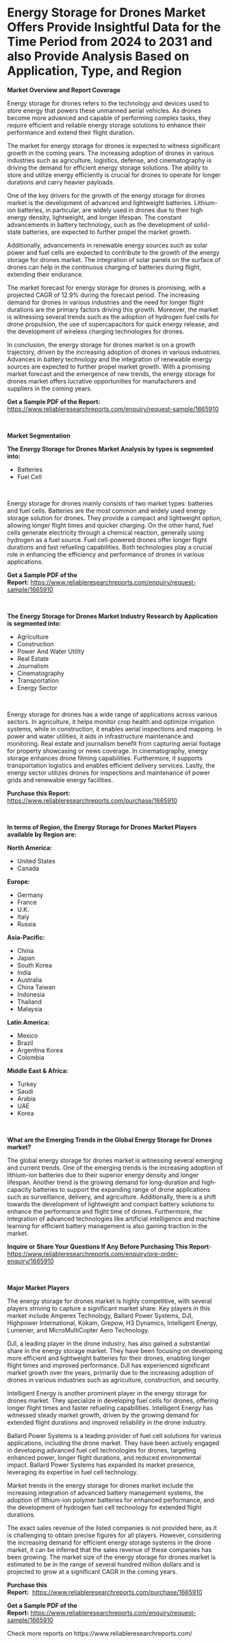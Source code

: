 <p><h1>Energy Storage for Drones Market Offers Provide Insightful Data for the Time Period from 2024 to 2031 and also Provide Analysis Based on Application, Type, and Region</h1></p><p><strong>Market Overview and Report Coverage</strong></p>
<p><p>Energy storage for drones refers to the technology and devices used to store energy that powers these unmanned aerial vehicles. As drones become more advanced and capable of performing complex tasks, they require efficient and reliable energy storage solutions to enhance their performance and extend their flight duration.</p><p>The market for energy storage for drones is expected to witness significant growth in the coming years. The increasing adoption of drones in various industries such as agriculture, logistics, defense, and cinematography is driving the demand for efficient energy storage solutions. The ability to store and utilize energy efficiently is crucial for drones to operate for longer durations and carry heavier payloads.</p><p>One of the key drivers for the growth of the energy storage for drones market is the development of advanced and lightweight batteries. Lithium-ion batteries, in particular, are widely used in drones due to their high energy density, lightweight, and longer lifespan. The constant advancements in battery technology, such as the development of solid-state batteries, are expected to further propel the market growth.</p><p>Additionally, advancements in renewable energy sources such as solar power and fuel cells are expected to contribute to the growth of the energy storage for drones market. The integration of solar panels on the surface of drones can help in the continuous charging of batteries during flight, extending their endurance.</p><p>The market forecast for energy storage for drones is promising, with a projected CAGR of 12.9% during the forecast period. The increasing demand for drones in various industries and the need for longer flight durations are the primary factors driving this growth. Moreover, the market is witnessing several trends such as the adoption of hydrogen fuel cells for drone propulsion, the use of supercapacitors for quick energy release, and the development of wireless charging technologies for drones.</p><p>In conclusion, the energy storage for drones market is on a growth trajectory, driven by the increasing adoption of drones in various industries. Advances in battery technology and the integration of renewable energy sources are expected to further propel market growth. With a promising market forecast and the emergence of new trends, the energy storage for drones market offers lucrative opportunities for manufacturers and suppliers in the coming years.</p></p>
<p><strong>Get a Sample PDF of the Report:</strong> <a href="https://www.reliableresearchreports.com/enquiry/request-sample/1665910">https://www.reliableresearchreports.com/enquiry/request-sample/1665910</a></p>
<p>&nbsp;</p>
<p><strong>Market Segmentation</strong></p>
<p><strong>The Energy Storage for Drones Market Analysis by types is segmented into:</strong></p>
<p><ul><li>Batteries</li><li>Fuel Cell</li></ul></p>
<p>&nbsp;</p>
<p><p>Energy storage for drones mainly consists of two market types: batteries and fuel cells. Batteries are the most common and widely used energy storage solution for drones. They provide a compact and lightweight option, allowing longer flight times and quicker charging. On the other hand, fuel cells generate electricity through a chemical reaction, generally using hydrogen as a fuel source. Fuel cell-powered drones offer longer flight durations and fast refueling capabilities. Both technologies play a crucial role in enhancing the efficiency and performance of drones in various applications.</p></p>
<p><strong>Get a Sample PDF of the Report:</strong>&nbsp;<a href="https://www.reliableresearchreports.com/enquiry/request-sample/1665910">https://www.reliableresearchreports.com/enquiry/request-sample/1665910</a></p>
<p>&nbsp;</p>
<p><strong>The Energy Storage for Drones Market Industry Research by Application is segmented into:</strong></p>
<p><ul><li>Agriculture</li><li>Construction</li><li>Power And Water Utility</li><li>Real Estate</li><li>Journalism</li><li>Cinematography</li><li>Transportation</li><li>Energy Sector</li></ul></p>
<p>&nbsp;</p>
<p><p>Energy storage for drones has a wide range of applications across various sectors. In agriculture, it helps monitor crop health and optimize irrigation systems, while in construction, it enables aerial inspections and mapping. In power and water utilities, it aids in infrastructure maintenance and monitoring. Real estate and journalism benefit from capturing aerial footage for property showcasing or news coverage. In cinematography, energy storage enhances drone filming capabilities. Furthermore, it supports transportation logistics and enables efficient delivery services. Lastly, the energy sector utilizes drones for inspections and maintenance of power grids and renewable energy facilities.</p></p>
<p><strong>Purchase this Report:</strong>&nbsp; <a href="https://www.reliableresearchreports.com/purchase/1665910">https://www.reliableresearchreports.com/purchase/1665910</a></p>
<p>&nbsp;</p>
<p><strong>In terms of Region, the Energy Storage for Drones Market Players available by Region are:</strong></p>
<p>
    <p> <strong> North America: </strong>
        <ul>
            <li>United States</li>
            <li>Canada</li>
        </ul>
        </p> 
    <p> <strong> Europe: </strong>
        <ul>
            <li>Germany</li>
            <li>France</li>
            <li>U.K.</li>
            <li>Italy</li>
            <li>Russia</li>
        </ul>
        </p> 
    <p> <strong> Asia-Pacific: </strong>
        <ul>
            <li>China</li>
            <li>Japan</li>
            <li>South Korea</li>
            <li>India</li>
            <li>Australia</li>
            <li>China Taiwan</li>
            <li>Indonesia</li>
            <li>Thailand</li>
            <li>Malaysia</li>
        </ul>
        </p> 
    <p> <strong> Latin America: </strong>
        <ul>
            <li>Mexico</li>
            <li>Brazil</li>
            <li>Argentina Korea</li>
            <li>Colombia</li>
        </ul>
        </p> 
    <p> <strong> Middle East & Africa: </strong>
        <ul>
            <li>Turkey</li>
            <li>Saudi</li>
            <li>Arabia</li>
            <li>UAE</li>
            <li>Korea</li>
        </ul>
    </p>
    </p>
<p>&nbsp;</p>
<p><strong>What are the Emerging Trends in the Global Energy Storage for Drones market?</strong></p>
<p><p>The global energy storage for drones market is witnessing several emerging and current trends. One of the emerging trends is the increasing adoption of lithium-ion batteries due to their superior energy density and longer lifespan. Another trend is the growing demand for long-duration and high-capacity batteries to support the expanding range of drone applications such as surveillance, delivery, and agriculture. Additionally, there is a shift towards the development of lightweight and compact battery solutions to enhance the performance and flight time of drones. Furthermore, the integration of advanced technologies like artificial intelligence and machine learning for efficient battery management is also gaining traction in the market.</p></p>
<p><strong>Inquire or Share Your Questions If Any Before Purchasing This Report</strong>- <a href="https://www.reliableresearchreports.com/enquiry/pre-order-enquiry/1665910">https://www.reliableresearchreports.com/enquiry/pre-order-enquiry/1665910</a></p>
<p>&nbsp;</p>
<p><strong>Major Market Players</strong></p>
<p><p>The energy storage for drones market is highly competitive, with several players striving to capture a significant market share. Key players in this market include Amperex Technology, Ballard Power Systems, DJI, Highpower International, Kokam, Grepow, H3 Dynamics, Intelligent Energy, Lumenier, and MicroMultiCopter Aero Technology.</p><p>DJI, a leading player in the drone industry, has also gained a substantial share in the energy storage market. They have been focusing on developing more efficient and lightweight batteries for their drones, enabling longer flight times and improved performance. DJI has experienced significant market growth over the years, primarily due to the increasing adoption of drones in various industries such as agriculture, construction, and security.</p><p>Intelligent Energy is another prominent player in the energy storage for drones market. They specialize in developing fuel cells for drones, offering longer flight times and faster refueling capabilities. Intelligent Energy has witnessed steady market growth, driven by the growing demand for extended flight durations and improved reliability in the drone industry.</p><p>Ballard Power Systems is a leading provider of fuel cell solutions for various applications, including the drone market. They have been actively engaged in developing advanced fuel cell technologies for drones, targeting enhanced power, longer flight durations, and reduced environmental impact. Ballard Power Systems has expanded its market presence, leveraging its expertise in fuel cell technology.</p><p>Market trends in the energy storage for drones market include the increasing integration of advanced battery management systems, the adoption of lithium-ion polymer batteries for enhanced performance, and the development of hydrogen fuel cell technology for extended flight durations.</p><p>The exact sales revenue of the listed companies is not provided here, as it is challenging to obtain precise figures for all players. However, considering the increasing demand for efficient energy storage systems in the drone market, it can be inferred that the sales revenue of these companies has been growing. The market size of the energy storage for drones market is estimated to be in the range of several hundred million dollars and is projected to grow at a significant CAGR in the coming years.</p></p>
<p><strong>Purchase this Report:</strong>&nbsp;&nbsp;<a href="https://www.reliableresearchreports.com/purchase/1665910">https://www.reliableresearchreports.com/purchase/1665910</a></p>
<p></p>
<p><strong>Get a Sample PDF of the Report:</strong>&nbsp;<a href="https://www.reliableresearchreports.com/enquiry/request-sample/1665910">https://www.reliableresearchreports.com/enquiry/request-sample/1665910</a></p>
<p>Check more reports on https://www.reliableresearchreports.com/</p>